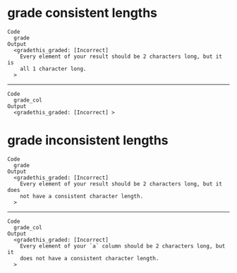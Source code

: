 # grade consistent lengths

    Code
      grade
    Output
      <gradethis_graded: [Incorrect]
        Every element of your result should be 2 characters long, but it is
        all 1 character long.
      >

---

    Code
      grade_col
    Output
      <gradethis_graded: [Incorrect] >

# grade inconsistent lengths

    Code
      grade
    Output
      <gradethis_graded: [Incorrect]
        Every element of your result should be 2 characters long, but it does
        not have a consistent character length.
      >

---

    Code
      grade_col
    Output
      <gradethis_graded: [Incorrect]
        Every element of your `a` column should be 2 characters long, but it
        does not have a consistent character length.
      >

